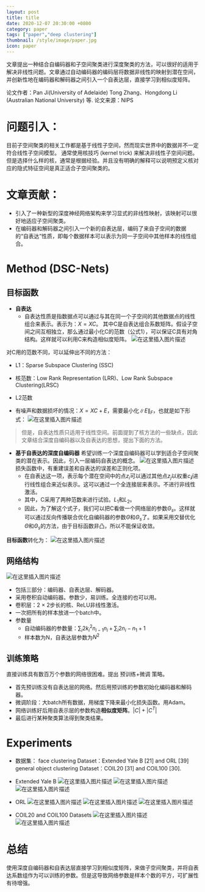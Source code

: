 ```yaml
---
layout: post
title: title
date: 2020-12-07 20:30:00 +0800
category: paper
tags: ["paper","deep clustering"]
thumbnail: /style/image/paper.jpg
icon: paper
---
```


文章提出一种结合自编码器和子空间聚类进行深度聚类的方法，可以很好的适用于解决非线性问题。文章通过自动编码器的编码层将数据非线性的映射到潜在空间，并创新性地在编码器和解码器之间引入一个自表达层，直接学习到相似度矩阵。

论文作者：Pan Ji(University of Adelaide) Tong Zhang、Hongdong Li (Australian National University) 等.
论文来源：NIPS

# 问题引入：
目前子空间聚类的相关工作都是基于线性子空间，然而现实世界中的数据并不一定符合线性子空间模型。
通常使用核技巧 (kernel trick) 来解决非线性子空间问题。
但是选择什么样的核，通常是根据经验。并且没有明确的解释可以说明预定义核对应的隐式特征空间是真正适合子空间聚类的。

# 文章贡献：
- 引入了一种新型的深度神经网络架构来学习显式的非线性映射，该映射可以很好地适应子空间聚类。
- 在编码器和解码器之间引入一个新的自表达层，编码了来自子空间的数据的“自表达”性质，即每个数据样本可以表示为同一子空间中其他样本的线性组合。 


# Method (DSC-Nets)
## 目标函数
- **自表达**
    - 自表达性质是指数据点可以通过与其在同一个子空间的其他数据点的线性组合来表示。表示为：$X=XC$。
其中C是自表达组合系数矩阵。假设子空间之间互相独立，那么通过最小化C的范数（公式1），可以保证C具有对角结构。这样就可以利用C来构造相似度矩阵。
![在这里插入图片描述](https://img-blog.csdnimg.cn/20200531174729618.png)

对C用的范数不同，可以延伸出不同的方法：
  - L1：Sparse Subspace Clustering (SSC)
  - 核范数：Low Rank Representation (LRR)、Low Rank Subspace Clustering(LRSC)
  - L2范数

- 有噪声和数据损坏的情况：$X=XC+E$，需要最小化$\|E\|_F$，也就是如下形式：
![在这里插入图片描述](https://img-blog.csdnimg.cn/20200531174754335.png)

> 但是，自表达性质只适用于线性空间。前面提到了核方法的一些缺点，因此文章结合深度自编码器以及自表达的思想，提出下面的方法。

- **基于自表达的深度自编码器**
希望训练一个深度自编码器可以学到适合子空间聚类的潜在表示。因此，引入一层编码自表达的概念。
![在这里插入图片描述](https://img-blog.csdnimg.cn/2020053117481379.png)
损失函数中，有重建误差和自表达的误差和正则化项。
    - 在自表达这一项，表示每个潜在空间中的点$z_i$可以通过其他点$z_j$以权重$c_ij$进行线性组合来近似表示。这可以通过一个全连接层来表示。不进行非线性激活。
    - 其中，C采用了两种范数来进行试验。$L_1$和$L_2$。
    - 因此，为了解这个式子，我们可以把C看做一个网络层的参数$\Theta_s$。这样就可以通过反向传播联合优化自编码器的参数$\Theta$和$\Theta_s$了。如果采用交替优化$\Theta$和$\Theta_s$的方法，由于目标函数非凸，所以不能保证收敛。

**目标函数**转化为：
![在这里插入图片描述](https://img-blog.csdnimg.cn/20200531174839792.png)

## 网络结构
![在这里插入图片描述](https://img-blog.csdnimg.cn/20200531174923788.png?x-oss-process=image/watermark,type_ZmFuZ3poZW5naGVpdGk,shadow_10,text_aHR0cHM6Ly9ibG9nLmNzZG4ubmV0L3pwYWludGVy,size_16,color_FFFFFF,t_70)
- 包括三部分：编码器、自表达层、解码器。
- 采用卷积自动编码器。参数少，易训练。全连接的也可以用。
- 卷积层：2 $\times$ 2步长的核、ReLU非线性激活。
- 一次把所有的样本放进一个batch中。
- 参数量
	- 自动编码器的参数量：$\sum_i2k^2_i n_{i-1}n_i+\sum_i2n_i-n_1+1$
	- 样本数为N，自表达层参数为$N^2$

## 训练策略
直接训练具有数百万个参数的网络很困难。提出 预训练+微调 策略。
- 首先预训练没有自表达层的网络。然后用预训练的参数初始化编码器和解码器。
- 微调阶段：大batch所有数据，用梯度下降来最小化损失函数。用Adam。
- 网络训练好后用自表示层的参数构造**相似度矩阵**。$|C|+|C^T|$
- 最后进行某种聚类算法得到聚类结果。

# Experiments
- 数据集：
face clustering Dataset：Extended Yale B [21] and ORL [39]
general object clustering Dataset：COIL20 [31] and COIL100 [30].

- Extended Yale B
![在这里插入图片描述](https://img-blog.csdnimg.cn/20200601154457489.png)
![在这里插入图片描述](https://img-blog.csdnimg.cn/20200601154517290.png)
![在这里插入图片描述](https://img-blog.csdnimg.cn/20200601154546227.png?x-oss-process=image/watermark,type_ZmFuZ3poZW5naGVpdGk,shadow_10,text_aHR0cHM6Ly9ibG9nLmNzZG4ubmV0L3pwYWludGVy,size_16,color_FFFFFF,t_70)

- ORL
![在这里插入图片描述](https://img-blog.csdnimg.cn/20200601154608927.png)
![在这里插入图片描述](https://img-blog.csdnimg.cn/20200601154939822.png)
![在这里插入图片描述](https://img-blog.csdnimg.cn/20200601155245277.png?x-oss-process=image/watermark,type_ZmFuZ3poZW5naGVpdGk,shadow_10,text_aHR0cHM6Ly9ibG9nLmNzZG4ubmV0L3pwYWludGVy,size_16,color_FFFFFF,t_70)

- COIL20 and COIL100 Datasets
![在这里插入图片描述](https://img-blog.csdnimg.cn/20200601155602621.png)
![在这里插入图片描述](https://img-blog.csdnimg.cn/20200601160054581.png)

# 总结
使用深度自编码器和自表达层直接学习到相似度矩阵，来做子空间聚类，并将自表达系数组作为可以训练的参数。但是这导致网络参数是样本个数的平方，可扩展性有待增强。
